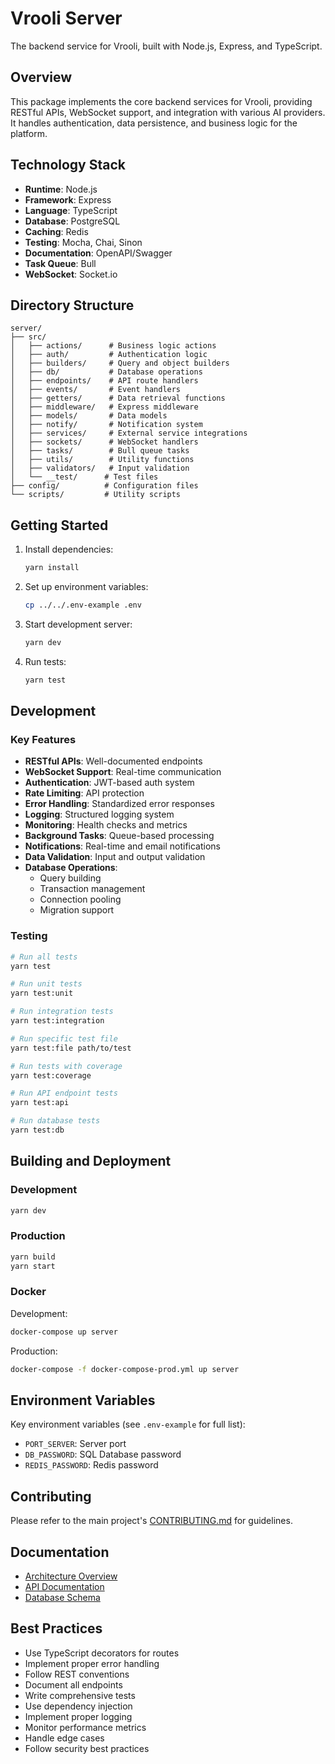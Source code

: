 # Vrooli Server

The backend service for Vrooli, built with Node.js, Express, and TypeScript.

## Overview

This package implements the core backend services for Vrooli, providing RESTful APIs, WebSocket support, and integration with various AI providers. It handles authentication, data persistence, and business logic for the platform.

## Technology Stack

- **Runtime**: Node.js
- **Framework**: Express
- **Language**: TypeScript
- **Database**: PostgreSQL
- **Caching**: Redis
- **Testing**: Mocha, Chai, Sinon
- **Documentation**: OpenAPI/Swagger
- **Task Queue**: Bull
- **WebSocket**: Socket.io

## Directory Structure

```
server/
├── src/
│   ├── actions/      # Business logic actions
│   ├── auth/         # Authentication logic
│   ├── builders/     # Query and object builders
│   ├── db/           # Database operations
│   ├── endpoints/    # API route handlers
│   ├── events/       # Event handlers
│   ├── getters/      # Data retrieval functions
│   ├── middleware/   # Express middleware
│   ├── models/       # Data models
│   ├── notify/       # Notification system
│   ├── services/     # External service integrations
│   ├── sockets/      # WebSocket handlers
│   ├── tasks/        # Bull queue tasks
│   ├── utils/        # Utility functions
│   ├── validators/   # Input validation
│   └── __test/      # Test files
├── config/          # Configuration files
└── scripts/         # Utility scripts
```

## Getting Started

1. Install dependencies:
   ```bash
   yarn install
   ```

2. Set up environment variables:
   ```bash
   cp ../../.env-example .env
   ```

3. Start development server:
   ```bash
   yarn dev
   ```

4. Run tests:
   ```bash
   yarn test
   ```

## Development

### Key Features

- **RESTful APIs**: Well-documented endpoints
- **WebSocket Support**: Real-time communication
- **Authentication**: JWT-based auth system
- **Rate Limiting**: API protection
- **Error Handling**: Standardized error responses
- **Logging**: Structured logging system
- **Monitoring**: Health checks and metrics
- **Background Tasks**: Queue-based processing
- **Notifications**: Real-time and email notifications
- **Data Validation**: Input and output validation
- **Database Operations**: 
  - Query building
  - Transaction management
  - Connection pooling
  - Migration support

### Testing

```bash
# Run all tests
yarn test

# Run unit tests
yarn test:unit

# Run integration tests
yarn test:integration

# Run specific test file
yarn test:file path/to/test

# Run tests with coverage
yarn test:coverage

# Run API endpoint tests
yarn test:api

# Run database tests
yarn test:db
```

## Building and Deployment

### Development

```bash
yarn dev
```

### Production

```bash
yarn build
yarn start
```

### Docker

Development:
```bash
docker-compose up server
```

Production:
```bash
docker-compose -f docker-compose-prod.yml up server
```

## Environment Variables

Key environment variables (see `.env-example` for full list):

- `PORT_SERVER`: Server port
- `DB_PASSWORD`: SQL Database password
- `REDIS_PASSWORD`: Redis password

## Contributing

Please refer to the main project's [CONTRIBUTING.md](../../CONTRIBUTING.md) for guidelines.

## Documentation

- [Architecture Overview](../../ARCHITECTURE.md)
- [API Documentation](../docs/api/README.md)
- [Database Schema](../db/README.md)

## Best Practices

- Use TypeScript decorators for routes
- Implement proper error handling
- Follow REST conventions
- Document all endpoints
- Write comprehensive tests
- Use dependency injection
- Implement proper logging
- Monitor performance metrics
- Handle edge cases
- Follow security best practices 